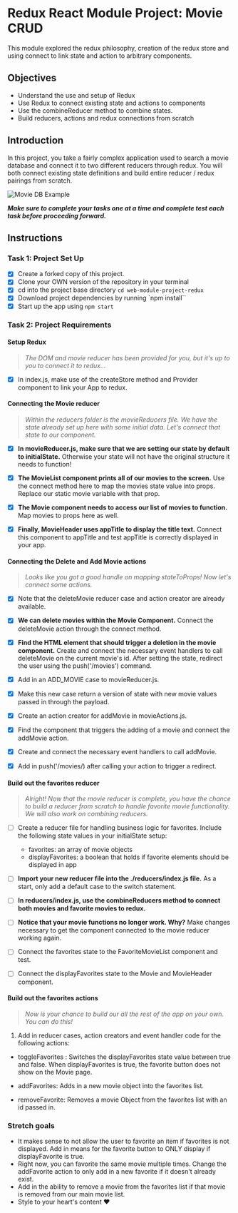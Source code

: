 # Redux React Module Project: Movie CRUD

This module explored the redux philosophy, creation of the redux store and using connect to link state and action to arbitrary components.

## Objectives
- Understand the use and setup of Redux
- Use Redux to connect existing state and actions to components
- Use the combineReducer method to combine states.
- Build reducers, actions and redux connections from scratch

## Introduction
In this project, you take a fairly complex application used to search a movie database and connect it to two different reducers through redux. You will both connect existing state definitions and build entire reducer / redux pairings from scratch.

![Movie DB Example](project-goals.gif)

***Make sure to complete your tasks one at a time and complete test each task before proceeding forward.***

## Instructions
### Task 1: Project Set Up
* [x] Create a forked copy of this project.
* [x] Clone your OWN version of the repository in your terminal
* [x] cd into the project base directory `cd web-module-project-redux`
* [x] Download project dependencies by running `npm install``
* [x] Start up the app using `npm start`

### Task 2: Project Requirements
#### Setup Redux
> *The DOM and movie reducer has been provided for you, but it's up to you to connect it to redux...*

* [x] In index.js, make use of the createStore method and Provider component to link your App to redux.

#### Connecting the Movie reducer
> *Within the reducers folder is the movieReducers file. We have the state already set up here with some initial data. Let's connect that state to our component.*

* [x] **In movieReducer.js, make sure that we are setting our state by default to initialState.** Otherwise your state will not have the original structure it needs to function!

* [x] **The MovieList component prints all of our movies to the screen.** Use the connect method here to map the movies state value into props. Replace our static movie variable with that prop.

* [x] **The Movie component needs to access our list of movies to function.** Map movies to props here as well.

* [x] **Finally, MovieHeader uses appTitle to display the title text.** Connect this component to appTitle and test appTitle is correctly displayed in your app.


#### Connecting the Delete and Add Movie actions
> *Looks like you got a good handle on mapping stateToProps! Now let's connect some actions.*

* [x] Note that the deleteMovie reducer case and action creator are already available.

* [x] **We can delete movies within the Movie Component.** Connect the deleteMovie action through the connect method.

* [x] **Find the HTML element that should trigger a deletion in the movie component.** Create and connect the necessary event handlers to call deleteMovie on the current movie's id. After setting the state, redirect the user using the push('/movies') command.

* [x] Add in an ADD_MOVIE case to movieReducer.js.
* [x] Make this new case return a version of state with new movie values passed in through the payload.
* [x] Create an action creator for addMovie in movieActions.js.
* [x] Find the component that triggers the adding of a movie and connect the addMovie action.
* [x] Create and connect the necessary event handlers to call addMovie.
* [x] Add in push('/movies/) after calling your action to trigger a redirect.

#### Build out the favorites reducer
> *Alright! Now that the movie reducer is complete, you have the chance to build a reducer from scratch to handle favorite movie functionality. We will also work on combining reducers.*

* [ ] Create a reducer file for handling business logic for favorites. Include the following state values in your initialState setup:
  -  favorites: an array of movie objects
  -  displayFavorites: a boolean that holds if favorite elements should be displayed in app

* [ ] **Import your new reducer file into the ./reducers/index.js file.** As a start, only add a default case to the switch statement.

* [ ] **In reducers/index.js, use the combineReducers method to connect both movies and favorite movies to redux.**

* [ ] **Notice that your movie functions no longer work. Why?** Make changes necessary to get the component connected to the movie reducer working again.

* [ ] Connect the favorites state to the FavoriteMovieList component and test.

* [ ] Connect the displayFavorites state to the Movie and MovieHeader component.

#### Build out the favorites actions
> *Now is your chance to build our all the rest of the app on your own. You can do this!*

1. Add in reducer cases, action creators and event handler code for the following actions:
  - toggleFavorites : Switches the displayFavorites state value between true and false. When displayFavorites is true, the favorite button does not show on the Movie page.
  
  - addFavorites: Adds in a new movie object into the favorites list.
  - removeFavorite: Removes a movie Object from the favorites list with an id passed in.

### Stretch goals
- It makes sense to not allow the user to favorite an item if favorites is not displayed. Add in means for the favorite button to ONLY display if displayFavorite is true.
- Right now, you can favorite the same movie multiple times. Change the addFavorite action to only add in a new favorite if it doesn't already exist.
- Add in the ability to remove a movie from the favorites list if that movie is removed from our main movie list.
- Style to your heart's content ❤️
